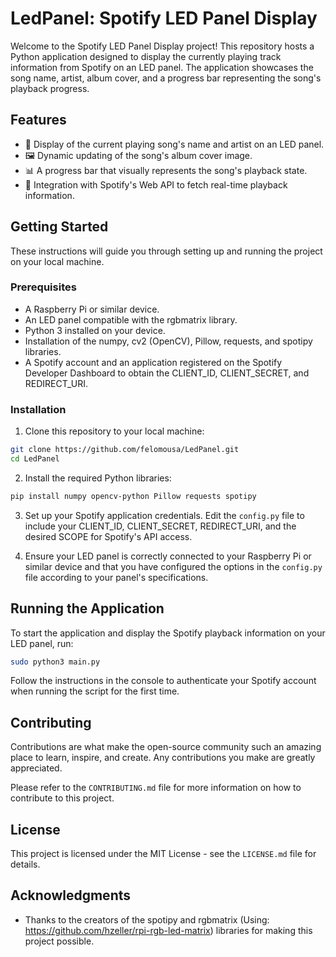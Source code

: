 # LedPanel: Spotify LED Panel Display

Welcome to the Spotify LED Panel Display project! This repository hosts a Python application designed to display the currently playing track information from Spotify on an LED panel. The application showcases the song name, artist, album cover, and a progress bar representing the song's playback progress.

## Features
- 🎵 Display of the current playing song's name and artist on an LED panel.
- 🖼️ Dynamic updating of the song's album cover image.
- 📊 A progress bar that visually represents the song's playback state.
- 🔑 Integration with Spotify's Web API to fetch real-time playback information.

## Getting Started
These instructions will guide you through setting up and running the project on your local machine.

### Prerequisites
- A Raspberry Pi or similar device.
- An LED panel compatible with the rgbmatrix library.
- Python 3 installed on your device.
- Installation of the numpy, cv2 (OpenCV), Pillow, requests, and spotipy libraries.
- A Spotify account and an application registered on the Spotify Developer Dashboard to obtain the CLIENT_ID, CLIENT_SECRET, and REDIRECT_URI.

### Installation
1. Clone this repository to your local machine:
```bash
git clone https://github.com/felomousa/LedPanel.git
cd LedPanel
```
2. Install the required Python libraries:
```bash
pip install numpy opencv-python Pillow requests spotipy
```
3. Set up your Spotify application credentials. Edit the `config.py` file to include your CLIENT_ID, CLIENT_SECRET, REDIRECT_URI, and the desired SCOPE for Spotify's API access.

4. Ensure your LED panel is correctly connected to your Raspberry Pi or similar device and that you have configured the options in the `config.py` file according to your panel's specifications.

## Running the Application
To start the application and display the Spotify playback information on your LED panel, run:
```bash
sudo python3 main.py
```
Follow the instructions in the console to authenticate your Spotify account when running the script for the first time.

## Contributing
Contributions are what make the open-source community such an amazing place to learn, inspire, and create. Any contributions you make are greatly appreciated.

Please refer to the `CONTRIBUTING.md` file for more information on how to contribute to this project.

## License
This project is licensed under the MIT License - see the `LICENSE.md` file for details.

## Acknowledgments
- Thanks to the creators of the spotipy and rgbmatrix (Using: https://github.com/hzeller/rpi-rgb-led-matrix) libraries for making this project possible.